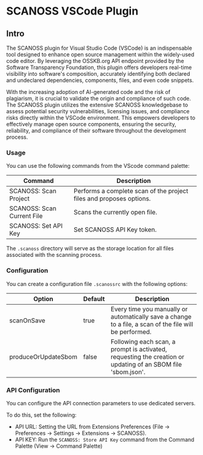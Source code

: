 # SCANOSS VSCode Plugin

## Intro

The SCANOSS plugin for Visual Studio Code (VSCode) is an indispensable tool designed to enhance open source management within the widely-used code editor. By leveraging the OSSKB.org API endpoint provided by the Software Transparency Foundation, this plugin offers developers real-time visibility into software's composition, accurately identifying both declared and undeclared dependencies, components, files, and even code snippets.

With the increasing adoption of AI-generated code and the risk of plagiarism, it is crucial to validate the origin and compliance of such code. The SCANOSS plugin utilizes the extensive SCANOSS knowledgebase to assess potential security vulnerabilities, licensing issues, and compliance risks directly within the VSCode environment. This empowers developers to effectively manage open source components, ensuring the security, reliability, and compliance of their software throughout the development process.

### Usage

You can use the following commands from the VScode command palette:

| Command                    | Description                                                         |
| -------------------------- | ------------------------------------------------------------------- |
| SCANOSS: Scan Project      | Performs a complete scan of the project files and proposes options. |
| SCANOSS: Scan Current File | Scans the currently open file.                                      |
| SCANOSS: Set API Key       | Set SCANOSS API Key token.                                          |

The `.scanoss` directory will serve as the storage location for all files associated with the scanning process.

### Configuration

You can create a configuration file `.scanossrc` with the following options:

| Option              | Default | Description                                                                                                  |
| ------------------- | ------- | -------------------------------------------------------------------------------------------------------      |
| scanOnSave          | true    | Every time you manually or automatically save a change to a file, a scan of the file will be performed.      |
| produceOrUpdateSbom | false   | Following each scan, a prompt is activated, requesting the creation or updating of an SBOM file 'sbom.json'. |


### API Configuration
You can configure the API connection parameters to use dedicated servers.

To do this, set the following:

- API URL: Setting the URL from Extensions Preferences (File -> Preferences -> Settings -> Extensions -> SCANOSS).
- API KEY: Run the `SCANOSS: Store API Key` command from the Command Palette (View -> Command Palette)
